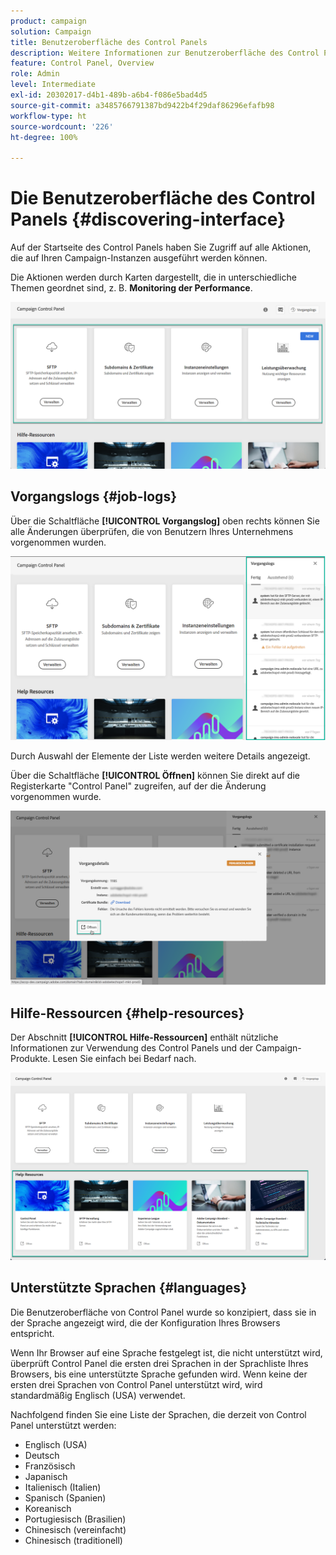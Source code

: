 ```yaml
---
product: campaign
solution: Campaign
title: Benutzeroberfläche des Control Panels
description: Weitere Informationen zur Benutzeroberfläche des Control Panels
feature: Control Panel, Overview
role: Admin
level: Intermediate
exl-id: 20302017-d4b1-489b-a6b4-f086e5bad4d5
source-git-commit: a3485766791387bd9422b4f29daf86296efafb98
workflow-type: ht
source-wordcount: '226'
ht-degree: 100%

---
```


# Die Benutzeroberfläche des Control Panels {#discovering-interface}

Auf der Startseite des Control Panels haben Sie Zugriff auf alle Aktionen, die auf Ihren Campaign-Instanzen ausgeführt werden können.

Die Aktionen werden durch Karten dargestellt, die in unterschiedliche Themen geordnet sind, z. B. **Monitoring der Performance**.

<!--With upcoming Campaign releases, more topics and cards will be made available.-->

![](assets/control_panel_interface.png)

## Vorgangslogs {#job-logs}

Über die Schaltfläche **[!UICONTROL Vorgangslog]** oben rechts können Sie alle Änderungen überprüfen, die von Benutzern Ihres Unternehmens vorgenommen wurden.

![](assets/control_panel_interface2.png)

Durch Auswahl der Elemente der Liste werden weitere Details angezeigt.

Über die Schaltfläche **[!UICONTROL Öffnen]** können Sie direkt auf die Registerkarte &quot;Control Panel&quot; zugreifen, auf der die Änderung vorgenommen wurde.

![](assets/control_panel_logdetails.png)

## Hilfe-Ressourcen {#help-resources}

Der Abschnitt **[!UICONTROL Hilfe-Ressourcen]** enthält nützliche Informationen zur Verwendung des Control Panels und der Campaign-Produkte. Lesen Sie einfach bei Bedarf nach.

![](assets/helpresources.png)

## Unterstützte Sprachen {#languages}

Die Benutzeroberfläche von Control Panel wurde so konzipiert, dass sie in der Sprache angezeigt wird, die der Konfiguration Ihres Browsers entspricht.

Wenn Ihr Browser auf eine Sprache festgelegt ist, die nicht unterstützt wird, überprüft Control Panel die ersten drei Sprachen in der Sprachliste Ihres Browsers, bis eine unterstützte Sprache gefunden wird. Wenn keine der ersten drei Sprachen von Control Panel unterstützt wird, wird standardmäßig Englisch (USA) verwendet.

Nachfolgend finden Sie eine Liste der Sprachen, die derzeit von Control Panel unterstützt werden:

* Englisch (USA)
* Deutsch
* Französisch
* Japanisch
* Italienisch (Italien)
* Spanisch (Spanien)
* Koreanisch
* Portugiesisch (Brasilien)
* Chinesisch (vereinfacht)
* Chinesisch (traditionell)
